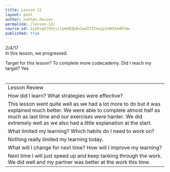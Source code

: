 ```yaml
---
title: Lesson 12
layout: post
author: nathan.davies
permalink: /lesson-12/
source-id: 1y2EvgG7SHjsilpmU8Zp9u1waIFZIowjp3sWd2e4Rlmw
published: true
---
```


2/4/17<br/>
In this lesson, we progressed.
  <tr>
    <td>Target for this lesson?</td>
    <td>To complete more codecademy.</td>
  </tr>
  <tr>
    <td>Did I reach my target? </td>
    <td> Yes</td>
  </tr>
</table>


<table>
  <tr>
  <h1><td>Lesson Review</td></h1>
  </tr>
  <tr>
  <h2><td>How did I learn? What strategies were effective? </td></h2>
  </tr>
  <tr>
    <td>This lesson went quite well as we had a lot more to do but it was explained much better. We were able to complete almost half as much as last time and our exercises were harder. We did extremely well as we also had a little explanation at the start.</td>
  </tr>
  <tr>
  <h2><td>What limited my learning? Which habits do I need to work on? </td></h2>
  </tr>
  <tr>
    <td>Nothing really limited my learning today.</td>
  </tr>
  <tr>
  <h2><td>What will I change for next time? How will I improve my learning?</td></h2>
  </tr>
  <tr>
    <td>Next time I will just speed up and keep tanking through the work. We did well and my partner was better at the work this time.</td>
  </tr>
</table>


